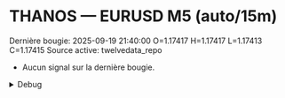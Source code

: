 # THANOS — EURUSD M5 (auto/15m)
Dernière bougie: 2025-09-19 21:40:00  O=1.17417  H=1.17417  L=1.17413  C=1.17415
Source active: twelvedata_repo

- Aucun signal sur la dernière bougie.

<details><summary>Debug</summary>

- TD_API_KEY manquant.

</details>